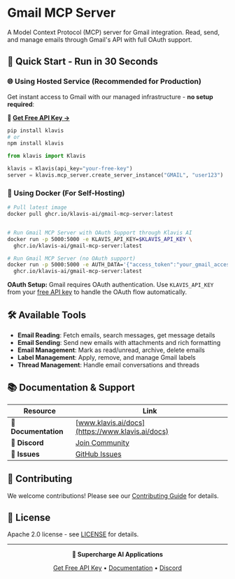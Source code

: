 # Gmail MCP Server

A Model Context Protocol (MCP) server for Gmail integration. Read, send, and manage emails through Gmail's API with full OAuth support.

## 🚀 Quick Start - Run in 30 Seconds

### 🌐 Using Hosted Service (Recommended for Production)

Get instant access to Gmail with our managed infrastructure - **no setup required**:

**🔗 [Get Free API Key →](https://www.klavis.ai/home/api-keys)**

```bash
pip install klavis
# or
npm install klavis
```

```python
from klavis import Klavis

klavis = Klavis(api_key="your-free-key")
server = klavis.mcp_server.create_server_instance("GMAIL", "user123")
```

### 🐳 Using Docker (For Self-Hosting)

```bash
# Pull latest image
docker pull ghcr.io/klavis-ai/gmail-mcp-server:latest


# Run Gmail MCP Server with OAuth Support through Klavis AI
docker run -p 5000:5000 -e KLAVIS_API_KEY=$KLAVIS_API_KEY \
  ghcr.io/klavis-ai/gmail-mcp-server:latest

# Run Gmail MCP Server (no OAuth support)
docker run -p 5000:5000 -e AUTH_DATA='{"access_token":"your_gmail_access_token_here"}' \
  ghcr.io/klavis-ai/gmail-mcp-server:latest
```

**OAuth Setup:** Gmail requires OAuth authentication. Use `KLAVIS_API_KEY` from your [free API key](https://www.klavis.ai/home/api-keys) to handle the OAuth flow automatically.

## 🛠️ Available Tools

- **Email Reading**: Fetch emails, search messages, get message details
- **Email Sending**: Send new emails with attachments and rich formatting
- **Email Management**: Mark as read/unread, archive, delete emails
- **Label Management**: Apply, remove, and manage Gmail labels
- **Thread Management**: Handle email conversations and threads

## 📚 Documentation & Support

| Resource | Link |
|----------|------|
| **📖 Documentation** | [www.klavis.ai/docs](https://www.klavis.ai/docs) |
| **💬 Discord** | [Join Community](https://discord.gg/p7TuTEcssn) |
| **🐛 Issues** | [GitHub Issues](https://github.com/klavis-ai/klavis/issues) |

## 🤝 Contributing

We welcome contributions! Please see our [Contributing Guide](../../CONTRIBUTING.md) for details.

## 📜 License

Apache 2.0 license - see [LICENSE](../../LICENSE) for details.

---

<div align="center">
  <p><strong>🚀 Supercharge AI Applications </strong></p>
  <p>
    <a href="https://www.klavis.ai">Get Free API Key</a> •
    <a href="https://www.klavis.ai/docs">Documentation</a> •
    <a href="https://discord.gg/p7TuTEcssn">Discord</a>
  </p>
</div>
